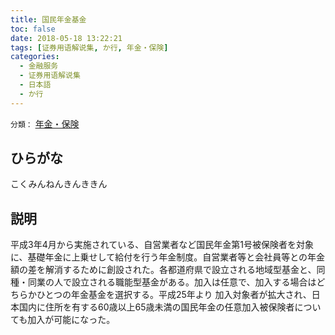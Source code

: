 ```yaml
---
title: 国民年金基金
toc: false
date: 2018-05-18 13:22:21
tags: [证券用语解说集, か行, 年金・保険]
categories:
  - 金融服务
  - 证券用语解说集
  - 日本語
  - か行
---
```


`分類：` [年金・保険](/tags/年金・保険/)

## ひらがな

こくみんねんきんききん

## 説明

平成3年4月から実施されている、自営業者など国民年金第1号被保険者を対象に、基礎年金に上乗せして給付を行う年金制度。自営業者等と会社員等との年金額の差を解消するために創設された。各都道府県で設立される地域型基金と、同種・同業の人で設立される職能型基金がある。加入は任意で、加入する場合はどちらかひとつの年金基金を選択する。平成25年より 加入対象者が拡大され、日本国内に住所を有する60歳以上65歳未満の国民年金の任意加入被保険者についても加入が可能になった。
